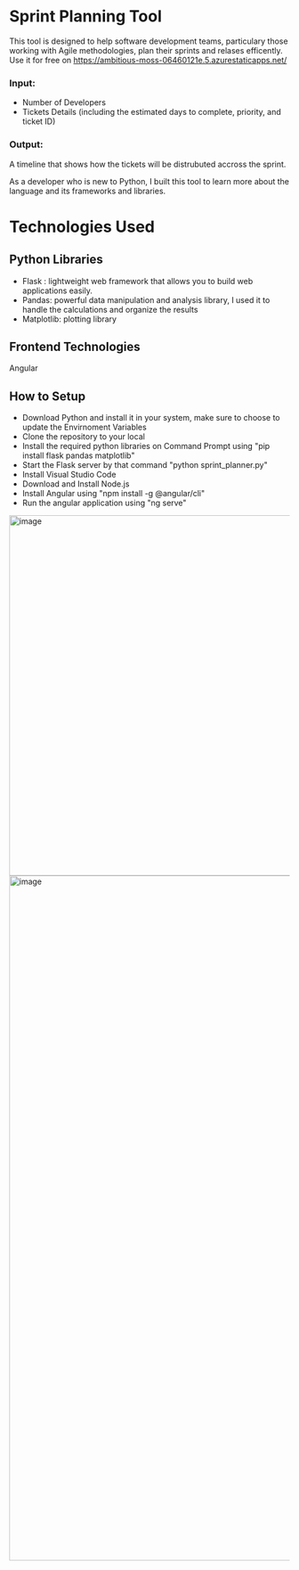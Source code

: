 # Sprint Planning Tool
This tool is designed to help software development teams, particulary those working with Agile methodologies, plan their sprints and relases efficently. Use it for free on https://ambitious-moss-06460121e.5.azurestaticapps.net/


### Input:
- Number of Developers
- Tickets Details (including the estimated days to complete, priority, and ticket ID)

### Output:

A timeline that shows how the tickets will be distrubuted accross the sprint.

As a developer who is new to Python, I built this tool to learn more about the language and its frameworks and libraries.


# Technologies Used

## Python Libraries

* Flask : lightweight web framework that allows you to build web applications easily.
* Pandas: powerful data manipulation and analysis library, I used it to handle the calculations and organize the results
* Matplotlib: plotting library

## Frontend Technologies

Angular

## How to Setup

- Download Python and install it in your system, make sure to choose to update the Envirnoment Variables
- Clone the repository to your local
- Install the required python libraries on Command Prompt using "pip install flask pandas matplotlib"
- Start the Flask server by that command "python sprint_planner.py"
- Install Visual Studio Code 
- Download and Install Node.js
- Install Angular using "npm install -g @angular/cli"
- Run the angular application using "ng serve"

<img width="647" alt="image" src="https://github.com/user-attachments/assets/e74e0d93-55f3-41dd-ae21-fec71046a4ed">

<img width="1230" alt="image" src="https://github.com/user-attachments/assets/07ef9822-22e9-49b8-a195-faf78e7d5356">




